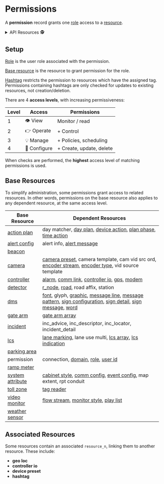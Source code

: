# Permissions

A **permission** record grants one [role] access to a [resource].

<details>
<summary>API Resources 🕵️ </summary>

* `iris/api/permission`
* `iris/api/permission/{name}`
* `iris/api/access`

| Access       | Primary                    |
|--------------|----------------------------|
| 👁️  View      | name, role, base\_resource |
| 🔧 Configure | hashtag, access\_level     |

</details>

## Setup

[Role] is the user role associated with the permission.

[Base resource](#base-resources) is the resource to grant permission for the
role.

[Hashtag] restricts the permission to resources which have the assigned tag.
Permissions containing hashtags are only checked for updates to existing
resources, not creation/deletion.

There are 4 **access levels**, with increasing permissiveness:

| Level | Access       | Permissions              |
|-------|--------------|--------------------------|
|     1 | 👁️  View      | Monitor / read           |
|     2 | 👉 Operate   | + Control                |
|     3 | 💡 Manage    | + Policies, scheduling   |
|     4 | 🔧 Configure | + Create, update, delete |

When checks are performed, the **highest** access level of matching permissions
is used.

## Base Resources

To simplify administration, some permissions grant access to related resources.
In other words, permissions on the base resource also applies to any dependent
resource, at the same access level.

| Base Resource      | Dependent Resources                                   |
|--------------------|-------------------------------------------------------|
| [action plan]      | day matcher, [day plan], [device action], [plan phase], [time action] |
| [alert config]     | alert info, [alert message]                           |
| [beacon]           |                                                       |
| [camera]           | [camera preset], camera template, cam vid src ord, [encoder stream], [encoder type], vid source template |
| [controller]       | [alarm], [comm link], [controller io], [gps], [modem] |
| [detector]         | [r_node], [road], road affix, station                 |
| [dms]              | [font], glyph, [graphic], [message line], [message pattern], [sign configuration], [sign detail], [sign message], [word] |
| [gate arm]         | [gate arm array]                                      |
| [incident]         | inc_advice, inc_descriptor, inc_locator, incident_detail |
| [lcs]              | [lane marking], lane use multi, [lcs array], [lcs indication] |
| [parking area]     |                                                       |
| permission         | connection, [domain], [role], [user id]               |
| [ramp meter]       |                                                       |
| [system attribute] | [cabinet style], [comm config], [event config], map extent, rpt conduit |
| [toll zone]        | [tag reader]                                          |
| [video monitor]    | [flow stream], [monitor style], [play list]           |
| [weather sensor]   |                                                       |

## Associated Resources

Some resources contain an associated `resource_n`, linking them to another
resource.  These include:

* __geo loc__
* __controller io__
* __device preset__
* __hashtag__


[action plan]: action_plans.html
[alarm]: alarms.html
[alert config]: alerts.html#alert-configuration
[alert message]: alerts.html#alert-messages
[beacon]: beacons.html
[cabinet style]: controllers.html#cabinet-styles
[camera]: cameras.html
[camera preset]: cameras.html#presets
[comm config]: comm_config.html
[comm link]: comm_links.html
[controller]: controllers.html
[controller io]: controllers.html#io-pins
[day plan]: action_plans.html#day-plans
[detector]: vehicle_detection.html
[device action]: action_plans.html#device-actions
[dms]: dms.html
[domain]: users.html#domains
[encoder stream]: cameras.html#streams
[encoder type]: cameras.html#encoder-types
[event config]: events.html#event-configuration
[flow stream]: flow_streams.html
[font]: fonts.html
[gate arm]: gate_arms.html
[gate arm array]: gate_arms.html#arrays
[geo loc]: geo_loc.html
[gps]: gps.html
[graphic]: graphics.html
[hashtag]: hashtags.html
[incident]: incidents.html
[lane marking]: lcs.html#lane-markings
[lcs]: lcs.html
[lcs array]: lcs.html#arrays
[lcs indication]: lcs.html#indications
[message line]: message_patterns.html#message-lines
[message pattern]: message_patterns.html
[modem]: modem.html
[monitor style]: video.html#style
[parking area]: parking_areas.html
[plan phase]: action_plans.html#plan-phases
[play list]: video.html#play-lists
[r_node]: road_topology.html#r_nodes
[ramp meter]: ramp_meters.html
[resource]: rest_api.html#resource-types
[restricted resource]: rest_api.html#restricted-resources-codeirisapicode
[road]: road_topology.html#roads
[role]: users.html#roles
[sign configuration]: sign_configuration.html
[sign detail]: sign_configuration.html#sign-details
[sign message]: sign_message.html
[system attribute]: system_attributes.html
[tag reader]: tolling.html#tag-readers
[time action]: action_plans.html#time-actions
[toll zone]: tolling.html#toll-zones
[user id]: users.html#user-ids
[video monitor]: video.html
[weather sensor]: weather_sensors.html
[word]: words.html
